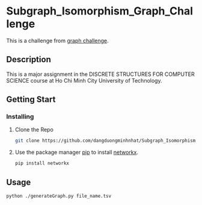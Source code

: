 # Subgraph_Isomorphism_Graph_Challenge
This is a challenge from [graph challenge](https://graphchallenge.mit.edu/sites/default/files/documents/SubGraphChallenge-2017-02-09.pdf).

## Description
This is a major assignment in the DISCRETE STRUCTURES FOR COMPUTER SCIENCE course at Ho Chi Minh City University of Technology.

## Getting Start
### Installing
1. Clone the Repo
   ```sh
   git clone https://github.com/dangduongminhnhat/Subgraph_Isomorphism_Graph_Challenge.git
   ```
2. Use the package manager [pip](https://pip.pypa.io/en/stable/) to install [networkx](https://networkx.org/documentation/stable/install.html).
   ```sh
   pip install networkx
   ```
## Usage
```sh
python ./generateGraph.py file_name.tsv
```
